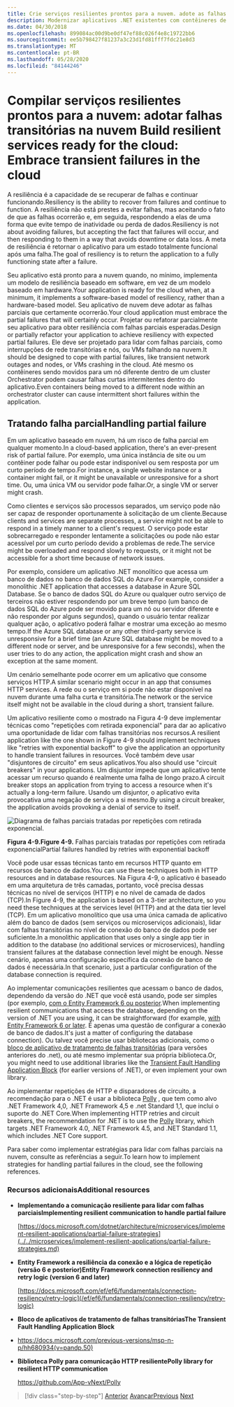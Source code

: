 ```yaml
---
title: Crie serviços resilientes prontos para a nuvem. adote as falhas transitórias na nuvem
description: Modernizar aplicativos .NET existentes com contêineres de nuvem e Windows do Azure | Crie serviços resilientes prontos para a nuvem. adote as falhas transitórias na nuvem
ms.date: 04/30/2018
ms.openlocfilehash: 899084ac00d9be0df47ef88c026f4e8c19722bb6
ms.sourcegitcommit: ee5b798427f81237a3c23d1fd81fff7fdc21e8d3
ms.translationtype: MT
ms.contentlocale: pt-BR
ms.lasthandoff: 05/28/2020
ms.locfileid: "84144246"
---
```

# <a name="build-resilient-services-ready-for-the-cloud-embrace-transient-failures-in-the-cloud"></a><span data-ttu-id="aef99-105">Compilar serviços resilientes prontos para a nuvem: adotar falhas transitórias na nuvem </span><span class="sxs-lookup"><span data-stu-id="aef99-105">Build resilient services ready for the cloud: Embrace transient failures in the cloud</span></span>

<span data-ttu-id="aef99-106">A resiliência é a capacidade de se recuperar de falhas e continuar funcionando.</span><span class="sxs-lookup"><span data-stu-id="aef99-106">Resiliency is the ability to recover from failures and continue to function.</span></span> <span data-ttu-id="aef99-107">A resiliência não está prestes a evitar falhas, mas aceitando o fato de que as falhas ocorrerão e, em seguida, respondendo a elas de uma forma que evite tempo de inatividade ou perda de dados.</span><span class="sxs-lookup"><span data-stu-id="aef99-107">Resiliency is not about avoiding failures, but accepting the fact that failures will occur, and then responding to them in a way that avoids downtime or data loss.</span></span> <span data-ttu-id="aef99-108">A meta de resiliência é retornar o aplicativo para um estado totalmente funcional após uma falha.</span><span class="sxs-lookup"><span data-stu-id="aef99-108">The goal of resiliency is to return the application to a fully functioning state after a failure.</span></span>

<span data-ttu-id="aef99-109">Seu aplicativo está pronto para a nuvem quando, no mínimo, implementa um modelo de resiliência baseado em software, em vez de um modelo baseado em hardware.</span><span class="sxs-lookup"><span data-stu-id="aef99-109">Your application is ready for the cloud when, at a minimum, it implements a software-based model of resiliency, rather than a hardware-based model.</span></span> <span data-ttu-id="aef99-110">Seu aplicativo de nuvem deve adotar as falhas parciais que certamente ocorrerão.</span><span class="sxs-lookup"><span data-stu-id="aef99-110">Your cloud application must embrace the partial failures that will certainly occur.</span></span> <span data-ttu-id="aef99-111">Projetar ou refatorar parcialmente seu aplicativo para obter resiliência com falhas parciais esperadas.</span><span class="sxs-lookup"><span data-stu-id="aef99-111">Design or partially refactor your application to achieve resiliency with expected partial failures.</span></span> <span data-ttu-id="aef99-112">Ele deve ser projetado para lidar com falhas parciais, como interrupções de rede transitórias e nós, ou VMs falhando na nuvem.</span><span class="sxs-lookup"><span data-stu-id="aef99-112">It should be designed to cope with partial failures, like transient network outages and nodes, or VMs crashing in the cloud.</span></span> <span data-ttu-id="aef99-113">Até mesmo os contêineres sendo movidos para um nó diferente dentro de um cluster Orchestrator podem causar falhas curtas intermitentes dentro do aplicativo.</span><span class="sxs-lookup"><span data-stu-id="aef99-113">Even containers being moved to a different node within an orchestrator cluster can cause intermittent short failures within the application.</span></span>

## <a name="handling-partial-failure"></a><span data-ttu-id="aef99-114">Tratando falha parcial</span><span class="sxs-lookup"><span data-stu-id="aef99-114">Handling partial failure</span></span>

<span data-ttu-id="aef99-115">Em um aplicativo baseado em nuvem, há um risco de falha parcial em qualquer momento.</span><span class="sxs-lookup"><span data-stu-id="aef99-115">In a cloud-based application, there's an ever-present risk of partial failure.</span></span> <span data-ttu-id="aef99-116">Por exemplo, uma única instância de site ou um contêiner pode falhar ou pode estar indisponível ou sem resposta por um curto período de tempo.</span><span class="sxs-lookup"><span data-stu-id="aef99-116">For instance, a single website instance or a container might fail, or it might be unavailable or unresponsive for a short time.</span></span> <span data-ttu-id="aef99-117">Ou, uma única VM ou servidor pode falhar.</span><span class="sxs-lookup"><span data-stu-id="aef99-117">Or, a single VM or server might crash.</span></span>

<span data-ttu-id="aef99-118">Como clientes e serviços são processos separados, um serviço pode não ser capaz de responder oportunamente à solicitação de um cliente.</span><span class="sxs-lookup"><span data-stu-id="aef99-118">Because clients and services are separate processes, a service might not be able to respond in a timely manner to a client's request.</span></span> <span data-ttu-id="aef99-119">O serviço pode estar sobrecarregado e responder lentamente a solicitações ou pode não estar acessível por um curto período devido a problemas de rede.</span><span class="sxs-lookup"><span data-stu-id="aef99-119">The service might be overloaded and respond slowly to requests, or it might not be accessible for a short time because of network issues.</span></span>

<span data-ttu-id="aef99-120">Por exemplo, considere um aplicativo .NET monolítico que acessa um banco de dados no banco de dados SQL do Azure.</span><span class="sxs-lookup"><span data-stu-id="aef99-120">For example, consider a monolithic .NET application that accesses a database in Azure SQL Database.</span></span> <span data-ttu-id="aef99-121">Se o banco de dados SQL do Azure ou qualquer outro serviço de terceiros não estiver respondendo por um breve tempo (um banco de dados SQL do Azure pode ser movido para um nó ou servidor diferente e não responder por alguns segundos), quando o usuário tentar realizar qualquer ação, o aplicativo poderá falhar e mostrar uma exceção ao mesmo tempo.</span><span class="sxs-lookup"><span data-stu-id="aef99-121">If the Azure SQL database or any other third-party service is unresponsive for a brief time (an Azure SQL database might be moved to a different node or server, and be unresponsive for a few seconds), when the user tries to do any action, the application might crash and show an exception at the same moment.</span></span>

<span data-ttu-id="aef99-122">Um cenário semelhante pode ocorrer em um aplicativo que consome serviços HTTP.</span><span class="sxs-lookup"><span data-stu-id="aef99-122">A similar scenario might occur in an app that consumes HTTP services.</span></span> <span data-ttu-id="aef99-123">A rede ou o serviço em si pode não estar disponível na nuvem durante uma falha curta e transitória.</span><span class="sxs-lookup"><span data-stu-id="aef99-123">The network or the service itself might not be available in the cloud during a short, transient failure.</span></span>

<span data-ttu-id="aef99-124">Um aplicativo resiliente como o mostrado na Figura 4-9 deve implementar técnicas como "repetições com retirada exponencial" para dar ao aplicativo uma oportunidade de lidar com falhas transitórias nos recursos.</span><span class="sxs-lookup"><span data-stu-id="aef99-124">A resilient application like the one shown in Figure 4-9 should implement techniques like "retries with exponential backoff" to give the application an opportunity to handle transient failures in resources.</span></span> <span data-ttu-id="aef99-125">Você também deve usar "disjuntores de circuito" em seus aplicativos.</span><span class="sxs-lookup"><span data-stu-id="aef99-125">You also should use "circuit breakers" in your applications.</span></span> <span data-ttu-id="aef99-126">Um disjuntor impede que um aplicativo tente acessar um recurso quando é realmente uma falha de longo prazo.</span><span class="sxs-lookup"><span data-stu-id="aef99-126">A circuit breaker stops an application from trying to access a resource when it's actually a long-term failure.</span></span> <span data-ttu-id="aef99-127">Usando um disjuntor, o aplicativo evita provocativa uma negação de serviço a si mesmo.</span><span class="sxs-lookup"><span data-stu-id="aef99-127">By using a circuit breaker, the application avoids provoking a denial of service to itself.</span></span>

![Diagrama de falhas parciais tratadas por repetições com retirada exponencial.](./media/retry-partial-failures.png)

<span data-ttu-id="aef99-129">**Figura 4-9.**</span><span class="sxs-lookup"><span data-stu-id="aef99-129">**Figure 4-9.**</span></span> <span data-ttu-id="aef99-130">Falhas parciais tratadas por repetições com retirada exponencial</span><span class="sxs-lookup"><span data-stu-id="aef99-130">Partial failures handled by retries with exponential backoff</span></span>

<span data-ttu-id="aef99-131">Você pode usar essas técnicas tanto em recursos HTTP quanto em recursos de banco de dados.</span><span class="sxs-lookup"><span data-stu-id="aef99-131">You can use these techniques both in HTTP resources and in database resources.</span></span> <span data-ttu-id="aef99-132">Na Figura 4-9, o aplicativo é baseado em uma arquitetura de três camadas, portanto, você precisa dessas técnicas no nível de serviços (HTTP) e no nível de camada de dados (TCP).</span><span class="sxs-lookup"><span data-stu-id="aef99-132">In Figure 4-9, the application is based on a 3-tier architecture, so you need these techniques at the services level (HTTP) and at the data tier level (TCP).</span></span> <span data-ttu-id="aef99-133">Em um aplicativo monolítico que usa uma única camada de aplicativo além do banco de dados (sem serviços ou microserviços adicionais), lidar com falhas transitórias no nível de conexão do banco de dados pode ser suficiente.</span><span class="sxs-lookup"><span data-stu-id="aef99-133">In a monolithic application that uses only a single app tier in addition to the database (no additional services or microservices), handling transient failures at the database connection level might be enough.</span></span> <span data-ttu-id="aef99-134">Nesse cenário, apenas uma configuração específica da conexão de banco de dados é necessária.</span><span class="sxs-lookup"><span data-stu-id="aef99-134">In that scenario, just a particular configuration of the database connection is required.</span></span>

<span data-ttu-id="aef99-135">Ao implementar comunicações resilientes que acessam o banco de dados, dependendo da versão do .NET que você está usando, pode ser simples (por exemplo, [com o Entity Framework 6 ou posterior](/ef/ef6/fundamentals/connection-resiliency/retry-logic).</span><span class="sxs-lookup"><span data-stu-id="aef99-135">When implementing resilient communications that access the database, depending on the version of .NET you are using, it can be straightforward (for example, [with Entity Framework 6 or later](/ef/ef6/fundamentals/connection-resiliency/retry-logic).</span></span> <span data-ttu-id="aef99-136">É apenas uma questão de configurar a conexão de banco de dados.</span><span class="sxs-lookup"><span data-stu-id="aef99-136">It's just a matter of configuring the database connection).</span></span> <span data-ttu-id="aef99-137">Ou talvez você precise usar bibliotecas adicionais, como o [bloco de aplicativo de tratamento de falhas transitórias](https://docs.microsoft.com/previous-versions/msp-n-p/hh680934(v=pandp.50)) (para versões anteriores do .net), ou até mesmo implementar sua própria biblioteca.</span><span class="sxs-lookup"><span data-stu-id="aef99-137">Or, you might need to use additional libraries like the [Transient Fault Handling Application Block](https://docs.microsoft.com/previous-versions/msp-n-p/hh680934(v=pandp.50)) (for earlier versions of .NET), or even implement your own library.</span></span>

<span data-ttu-id="aef99-138">Ao implementar repetições de HTTP e disparadores de circuito, a recomendação para o .NET é usar a biblioteca [Polly](https://github.com/App-vNext/Polly) , que tem como alvo .NET Framework 4,0, .NET Framework 4,5 e .net Standard 1,1, que inclui o suporte do .NET Core.</span><span class="sxs-lookup"><span data-stu-id="aef99-138">When implementing HTTP retries and circuit breakers, the recommendation for .NET is to use the [Polly](https://github.com/App-vNext/Polly) library, which targets .NET Framework 4.0, .NET Framework 4.5, and .NET Standard 1.1, which includes .NET Core support.</span></span>

<span data-ttu-id="aef99-139">Para saber como implementar estratégias para lidar com falhas parciais na nuvem, consulte as referências a seguir.</span><span class="sxs-lookup"><span data-stu-id="aef99-139">To learn how to implement strategies for handling partial failures in the cloud, see the following references.</span></span>

### <a name="additional-resources"></a><span data-ttu-id="aef99-140">Recursos adicionais</span><span class="sxs-lookup"><span data-stu-id="aef99-140">Additional resources</span></span>

- <span data-ttu-id="aef99-141">**Implementando a comunicação resiliente para lidar com falhas parciais**</span><span class="sxs-lookup"><span data-stu-id="aef99-141">**Implementing resilient communication to handle partial failure**</span></span>

    [https://docs.microsoft.com/dotnet/architecture/microservices/implement-resilient-applications/partial-failure-strategies](../../microservices/implement-resilient-applications/partial-failure-strategies.md)

- <span data-ttu-id="aef99-142">**Entity Framework a resiliência da conexão e a lógica de repetição (versão 6 e posterior)**</span><span class="sxs-lookup"><span data-stu-id="aef99-142">**Entity Framework connection resiliency and retry logic (version 6 and later)**</span></span>

    [https://docs.microsoft.com/ef/ef6/fundamentals/connection-resiliency/retry-logic](/ef/ef6/fundamentals/connection-resiliency/retry-logic)

- <span data-ttu-id="aef99-143">**Bloco de aplicativos de tratamento de falhas transitórias**</span><span class="sxs-lookup"><span data-stu-id="aef99-143">**The Transient Fault Handling Application Block**</span></span>

- <https://docs.microsoft.com/previous-versions/msp-n-p/hh680934(v=pandp.50)>

- <span data-ttu-id="aef99-144">**Biblioteca Polly para comunicação HTTP resiliente**</span><span class="sxs-lookup"><span data-stu-id="aef99-144">**Polly library for resilient HTTP communication**</span></span>

    <https://github.com/App-vNext/Polly>

>[!div class="step-by-step"]
><span data-ttu-id="aef99-145">[Anterior](when-to-deploy-windows-containers-to-azure-container-service-kubernetes.md) 
> [Avançar](modernize-your-apps-with-monitoring-and-telemetry.md)</span><span class="sxs-lookup"><span data-stu-id="aef99-145">[Previous](when-to-deploy-windows-containers-to-azure-container-service-kubernetes.md)
[Next](modernize-your-apps-with-monitoring-and-telemetry.md)</span></span>

